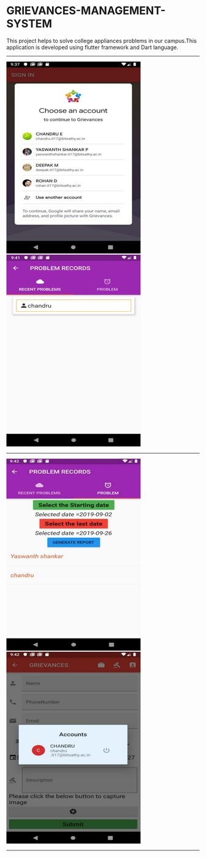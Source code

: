 # GRIEVANCES-MANAGEMENT-SYSTEM
This project helps to solve college appliances problems in our campus.This application is developed using flutter framework and Dart language.  
___________________________________________________________________________________________________________________________________________________________________________________

<img src ="Images/sign_in.jpg" height = "500" width = "350">        &nbsp;&nbsp;&nbsp;&nbsp; &nbsp;&nbsp; &nbsp;&nbsp;&nbsp;&nbsp;&nbsp;&nbsp; &nbsp;&nbsp; &nbsp;&nbsp;          &nbsp;&nbsp;&nbsp;         <img src ="Images/recent_problems.jpg" height = "500" width = "350">


___________________________________________________________________________________________________________________________________________________________________________________

<img src ="Images/problem_records.jpg" height = "500"  width = "350">   &nbsp;&nbsp;&nbsp;&nbsp; &nbsp;&nbsp; &nbsp;&nbsp;&nbsp;&nbsp;&nbsp;&nbsp; &nbsp;&nbsp; &nbsp;&nbsp;          &nbsp;&nbsp;&nbsp;&nbsp; <img src ="Images/logout.jpg" height = "500"  width = "350">   

___________________________________________________________________________________________________________________________________________________________________________________
